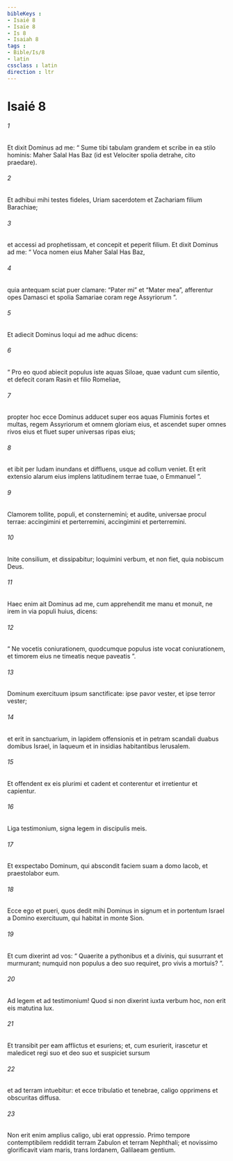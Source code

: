 ```yaml
---
bibleKeys : 
- Isaié 8
- Isaïe 8
- Is 8
- Isaiah 8
tags : 
- Bible/Is/8
- latin
cssclass : latin
direction : ltr
---
```


# Isaié 8

###### 1
Et dixit Dominus ad me: “ Sume tibi tabulam grandem et scribe in ea stilo hominis: Maher Salal Has Baz (id est Velociter spolia detrahe, cito praedare). 
###### 2
Et adhibui mihi testes fideles, Uriam sacerdotem et Zachariam filium Barachiae; 
###### 3
et accessi ad prophetissam, et concepit et peperit filium. Et dixit Dominus ad me: “ Voca nomen eius Maher Salal Has Baz, 
###### 4
quia antequam sciat puer clamare: “Pater mi” et “Mater mea”, afferentur opes Damasci et spolia Samariae coram rege Assyriorum ”. 
###### 5
Et adiecit Dominus loqui ad me adhuc dicens:
###### 6
“ Pro eo quod abiecit populus iste aquas Siloae, quae vadunt cum silentio, et defecit coram Rasin et filio Romeliae,
###### 7
propter hoc ecce Dominus adducet super eos aquas Fluminis fortes et multas, regem Assyriorum et omnem gloriam eius, et ascendet super omnes rivos eius et fluet super universas ripas eius;
###### 8
et ibit per Iudam inundans et diffluens, usque ad collum veniet. Et erit extensio alarum eius implens latitudinem terrae tuae, o Emmanuel ”.
###### 9
Clamorem tollite, populi, et consternemini; et audite, universae procul terrae: accingimini et perterremini, accingimini et perterremini.
###### 10
Inite consilium, et dissipabitur; loquimini verbum, et non fiet, quia nobiscum Deus.
###### 11
Haec enim ait Dominus ad me, cum apprehendit me manu et monuit, ne irem in via populi huius, dicens:
###### 12
“ Ne vocetis coniurationem, quodcumque populus iste vocat coniurationem, et timorem eius ne timeatis neque paveatis ”.
###### 13
Dominum exercituum ipsum sanctificate: ipse pavor vester, et ipse terror vester;
###### 14
et erit in sanctuarium, in lapidem offensionis et in petram scandali duabus domibus Israel, in laqueum et in insidias habitantibus Ierusalem.
###### 15
Et offendent ex eis plurimi et cadent et conterentur et irretientur et capientur.
###### 16
Liga testimonium, signa legem in discipulis meis. 
###### 17
Et exspectabo Dominum, qui abscondit faciem suam a domo Iacob, et praestolabor eum. 
###### 18
Ecce ego et pueri, quos dedit mihi Dominus in signum et in portentum Israel a Domino exercituum, qui habitat in monte Sion. 
###### 19
Et cum dixerint ad vos: “ Quaerite a pythonibus et a divinis, qui susurrant et murmurant; numquid non populus a deo suo requiret, pro vivis a mortuis? ”. 
###### 20
Ad legem et ad testimonium! Quod si non dixerint iuxta verbum hoc, non erit eis matutina lux.
###### 21
Et transibit per eam afflictus et esuriens; et, cum esurierit, irascetur et maledicet regi suo et deo suo et suspiciet sursum
###### 22
et ad terram intuebitur: et ecce tribulatio et tenebrae, caligo opprimens et obscuritas diffusa.
###### 23
Non erit enim amplius caligo, ubi erat oppressio. Primo tempore contemptibilem reddidit terram Zabulon et terram Nephthali; et novissimo glorificavit viam maris, trans Iordanem, Galilaeam gentium.
